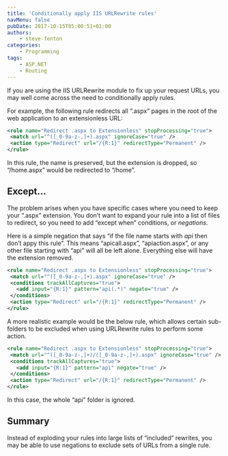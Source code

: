 ```yaml
---
title: 'Conditionally apply IIS URLRewrite rules'
navMenu: false
pubDate: 2017-10-15T05:00:51+01:00
authors:
    - steve-fenton
categories:
    - Programming
tags:
    - ASP.NET
    - Routing
---
```


If you are using the IIS URLRewrite module to fix up your request URLs, you may well come across the need to conditionally apply rules.

For example, the following rule redirects all “.aspx” pages in the root of the web application to an extensionless URL:

 ```xml
<rule name="Redirect .aspx to Extensionless" stopProcessing="true">
  <match url="^([_0-9a-z-,]+).aspx" ignoreCase="true" />
  <action type="Redirect" url="/{R:1}" redirectType="Permanent" />
</rule>
```

In this rule, the name is preserved, but the extension is dropped, so “/home.aspx” would be redirected to “/home”.

## Except…

The problem arises when you have specific cases where you need to keep your “.aspx” extension. You don’t want to expand your rule into a list of files to redirect, so you need to add “except when” conditions, or *negations*.

Here is a simple negation that says “if the file name starts with *api* then don’t appy this rule”. This means “apicall.aspx”, “apiaction.aspx”, or any other file starting with “api” will all be left alone. Everything else will have the extension removed.

 ```xml
<rule name="Redirect .aspx to Extensionless" stopProcessing="true">
  <match url="^([_0-9a-z-,]+).aspx" ignoreCase="true" />
  <conditions trackAllCaptures="true">
    <add input="{R:1}" pattern="api(.*)" negate="true" />
  </conditions>
  <action type="Redirect" url="/{R:1}" redirectType="Permanent" />
</rule>
```

 A more realistic example would be the below rule, which allows certain sub-folders to be excluded when using URLRewrite rules to perform some action.

 ```xml
<rule name="Redirect .aspx to Extensionless" stopProcessing="true">
  <match url="^([_0-9a-z-,]+)/([_0-9a-z-,]+).aspx" ignoreCase="true" />
  <conditions trackAllCaptures="true">
    <add input="{R:1}" pattern="api" negate="true" />
  </conditions>
  <action type="Redirect" url="/{R:1}" redirectType="Permanent" />
</rule>
```

In this case, the whole “api” folder is ignored.

## Summary

Instead of exploding your rules into large lists of “included” rewrites, you may be able to use negations to exclude sets of URLs from a single rule.